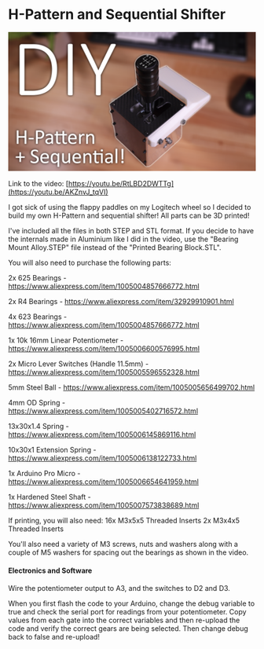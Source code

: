 # H-Pattern and Sequential Shifter

![Alt text](title.png "H-Shifter")

Link to the video: [https://youtu.be/RtLBD2DWTTg](https://youtu.be/AKZnvJ_tqVI)

I got sick of using the flappy paddles on my Logitech wheel so I decided to build my own H-Pattern and sequential shifter! All parts can be 3D printed!

I've included all the files in both STEP and STL format. If you decide to have the internals made in Aluminium like I did in the video, use the "Bearing Mount Alloy.STEP" file instead of the "Printed Bearing Block.STL".

You will also need to purchase the following parts:

2x 625 Bearings - https://www.aliexpress.com/item/1005004857666772.html

2x R4 Bearings - https://www.aliexpress.com/item/32929910901.html

4x 623 Bearings - https://www.aliexpress.com/item/1005004857666772.html

1x 10k 16mm Linear Potentiometer - https://www.aliexpress.com/item/1005006600576995.html

2x Micro Lever Switches (Handle 11.5mm) - https://www.aliexpress.com/item/1005005596552328.html

5mm Steel Ball - https://www.aliexpress.com/item/1005005656499702.html

4mm OD Spring - https://www.aliexpress.com/item/1005005402716572.html

13x30x1.4 Spring - https://www.aliexpress.com/item/1005006145869116.html

10x30x1 Extension Spring - https://www.aliexpress.com/item/1005006138122733.html

1x Arduino Pro Micro - https://www.aliexpress.com/item/1005006654641959.html

1x Hardened Steel Shaft - https://www.aliexpress.com/item/1005007573838689.html

If printing, you will also need:
16x M3x5x5 Threaded Inserts
2x M3x4x5 Threaded Inserts

You'll also need a variety of M3 screws, nuts and washers along with a couple of M5 washers for spacing out the bearings as shown in the video.

#### Electronics and Software

Wire the potentiometer output to A3, and the switches to D2 and D3.

When you first flash the code to your Arduino, change the debug variable to true and check the serial port for readings from your potentiometer. Copy values from each gate into the correct variables and then re-upload the code and verify the correct gears are being selected. Then change debug back to false and re-upload!
